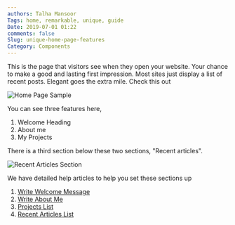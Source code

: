 ```yaml
---
authors: Talha Mansoor
Tags: home, remarkable, unique, guide
Date: 2019-07-01 01:22
comments: false
Slug: unique-home-page-features
Category: Components
---
```


This is the page that visitors see when they open your website. Your chance to
make a good and lasting first impression. Most sites just display a list of
recent posts. Elegant goes the extra mile. Check this out

![Home Page Sample]({static}/images/elegant-theme_home-page-features.png)

You can see three features here,

1. Welcome Heading
1. About me
1. My Projects

There is a third section below these two sections, "Recent articles".

![Recent Articles Section]({static}/images/elegant-theme_recent-posts.png)

We have detailed help articles to help you set these sections up

1. [Write Welcome Message]({filename}./welcome.md)
1. [Write About Me]({filename}./about-me.md)
1. [Projects List]({filename}./projects-list.md)
1. [Recent Articles List]({filename}./recent-articles.md)
